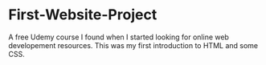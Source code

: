 # First-Website-Project
A free Udemy course I found when I started looking for online web developement resources. 
This was my first introduction to HTML and some CSS.
